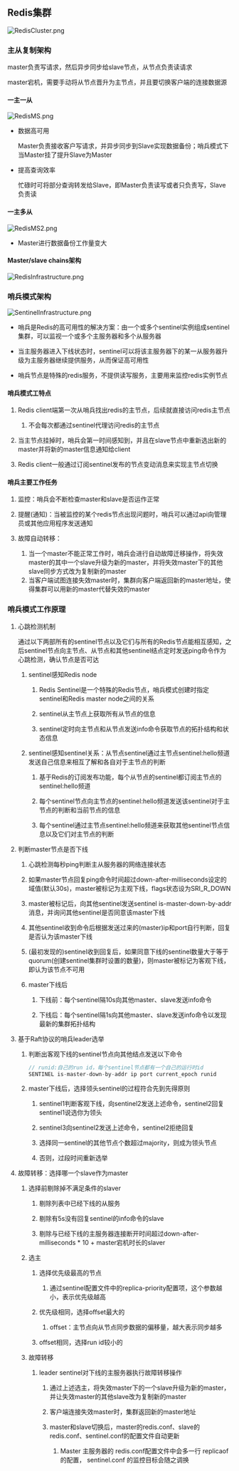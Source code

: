 ## Redis集群

![RedisCluster.png](images/RedisCluster.png)

### 主从复制架构

master负责写请求，然后异步同步给slave节点，从节点负责读请求

master宕机，需要手动将从节点晋升为主节点，并且要切换客户端的连接数据源

#### 一主一从

![RedisMS.png](images/RedisMS.png)

* 数据高可用
  
  Master负责接收客户写请求，并异步同步到Slave实现数据备份；哨兵模式下当Master挂了提升Slave为Master

* 提高查询效率

  忙碌时可将部分查询转发给Slave，即Master负责读写或者只负责写，Slave负责读

#### 一主多从

![RedisMS2.png](images/RedisMS2.png)

* Master进行数据备份工作量变大

#### Master/slave chains架构

![RedisInfrastructure.png](images/RedisInfrastructure.png)

### 哨兵模式架构

![SentinelInfrastructure.png](images/SentinelInfrastructure.png)

* 哨兵是Redis的高可用性的解决方案：由一个或多个sentinel实例组成sentinel集群，可以监视一个或多个主服务器和多个从服务器

* 当主服务器进入下线状态时，sentinel可以将该主服务器下的某一从服务器升级为主服务器继续提供服务，从而保证高可用性

* 哨兵节点是特殊的redis服务，不提供读写服务，主要用来监控redis实例节点

#### 哨兵模式工特点

1. Redis client端第一次从哨兵找出redis的主节点，后续就直接访问redis主节点

    1. 不会每次都通过sentinel代理访问redis的主节点
    
2. 当主节点挂掉时，哨兵会第一时间感知到，并且在slave节点中重新选出新的master并将新的master信息通知给client

3. Redis client一般通过订阅sentinel发布的节点变动消息来实现主节点切换

#### 哨兵主要工作任务

1. 监控：哨兵会不断检查master和slave是否运作正常

2. 提醒(通知)：当被监控的某个redis节点出现问题时，哨兵可以通过api向管理员或其他应用程序发送通知

3. 故障自动转移：
   
    1. 当一个master不能正常工作时，哨兵会进行自动故障迁移操作，将失效master的其中一个slave升级为新的master，并将失效master下的其他slave同步方式改为复制新的master
    2. 当客户端试图连接失效master时，集群向客户端返回新的master地址，使得集群可以用新的master代替失效的master

### 哨兵模式工作原理

1. 心跳检测机制

    通过以下两部所有的sentinel节点以及它们与所有的Redis节点能相互感知，之后sentinel节点向主节点、从节点和其他sentinel结点定时发送ping命令作为心跳检测，确认节点是否可达

    1. sentinel感知Redis node
       
        1. Redis Sentinel是一个特殊的Redis节点，哨兵模式创建时指定sentinel和Redis master node之间的关系
    
        2. sentinel从主节点上获取所有从节点的信息
    
        3. sentinel定时向主节点和从节点发送info命令获取节点的拓扑结构和状态信息
    
    2. sentinel感知sentinel关系：从节点sentinel通过主节点sentinel:hello频道发送自己信息来相互了解和各自对于主节点的判断
    
        1. 基于Redis的订阅发布功能，每个从节点的sentinel都订阅主节点的sentinel:hello频道
    
        2. 每个sentinel节点向主节点的sentinel:hello频道发送该sentinel对于主节点的判断和当前节点的信息
    
        3. 每个sentinel通过主节点sentinel:hello频道来获取其他sentinel节点信息以及它们对主节点的判断
    
2. 判断master节点是否下线

    1. 心跳检测每秒ping判断主从服务器的网络连接状态
    
    2. 如果master节点回复ping命令时间超过down-after-milliseconds设定的域值(默认30s)，master被标记为主观下线，flags状态设为SRI_R_DOWN
    
    3. master被标记后，向其他sentinel发送sentinel is-master-down-by-addr消息，并询问其他sentinel是否同意该master下线
    
    4. 其他sentinel收到命令后根据发送过来的(master)ip和port自行判断，回复是否认为该master下线
    
    5. (最初发现的)sentinel收到回复后，如果同意下线的sentinel数量大于等于quorum(创建sentinel集群时设置的数量)，则master被标记为客观下线，即认为该节点不可用
    
    6. master下线后
    
        1. 下线前：每个sentinel隔10s向其他master、slave发送info命令
    
        2. 下线后：每个sentinel隔1s向其他master、slave发送info命令以发现最新的集群拓扑结构
    
3. 基于Raft协议的哨兵leader选举

    1. 判断出客观下线的sentinel节点向其他结点发送以下命令

       ```java
       // runid:自己的run id，每个sentinel节点都有一个自己的运行时id
       SENTINEL is-master-down-by-addr ip port current_epoch runid
       ```
       
    2. master下线后，选择领头sentinel的过程符合先到先得原则
    
        1. sentinel1判断客观下线，向sentinel2发送上述命令，sentinel2回复sentinel1说选你为领头
    
        2. sentinel3向sentinel2发送上述命令，sentinel2拒绝回复
    
        3. 选择同一sentinel的其他节点个数超过majority，则成为领头节点
    
        4. 否则，过段时间重新选举
    
4. 故障转移：选择哪一个slave作为master

    1. 选择前剔除掉不满足条件的slaver
    
        1. 剔除列表中已经下线的从服务
    
        2. 剔除有5s没有回复sentinel的info命令的slave
           
        3. 剔除与已经下线的主服务器连接断开时间超过down-after-milliseconds * 10 + master宕机时长的slaver

    2. 选主
    
        1. 选择优先级最高的节点

           1. 通过sentinel配置文件中的replica-priority配置项，这个参数越小，表示优先级越高
    
        2. 优先级相同，选择offset最大的
    
            1. offset：主节点向从节点同步数据的偏移量，越大表示同步越多
    
        3. offset相同，选择run id较小的
    
    3. 故障转移
    
        1. leader sentinel对下线的主服务器执行故障转移操作
    
            1. 通过上述选主，将失效master下的一个slave升级为新的master，并让失效master的其他slave改为复制新的master
    
            2. 客户端连接失效master时，集群返回新的master地址
    
            3. master和slave切换后，master的redis.conf、slave的redis.conf、sentinel.conf的配置文件自动更新

               1. Master 主服务器的 redis.conf配置文件中会多一行 replicaof 的配置， sentinel.conf 的监控目标会随之调换
    

